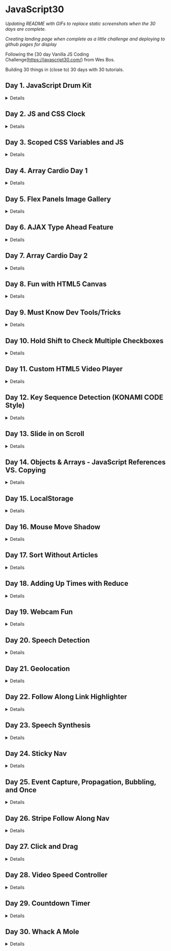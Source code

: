 # JavaScript30

_Updating README with GIFs to replace static screenshots when the 30 days are complete._

_Creating landing page when complete as a little challenge and deploying to github pages for display_

Following the [30 day Vanilla JS Coding Challenge]https://javascript30.com/) from Wes Bos.

Building 30 things in (close to) 30 days with 30 tutorials.

## Day 1. JavaScript Drum Kit

<details>A keyboard drum kit that plays sounds and changes the styling of elements based on what key is pressed.

![JS Drum Kit](./Screenshots/JSDrumKit.png)</details>

## Day 2. JS and CSS Clock

<details>A clock built with CSS that moves the hands using JavaScript Date methods.

![JS and CSS Clock](./Screenshots/Clock.png)</details>

## Day 3. Scoped CSS Variables and JS

<details>CSS Variable Updater using sliders and a color picker.

![Scoped CSS Variables and JS](./Screenshots/CSSVariables.png)</details>

## Day 4. Array Cardio Day 1

<details>Working our brain muscles with array methods.

#### 1. Filter the list of inventors for those who were born in the 1500's.

![Problem 1: Array.prototype.filter()](./Screenshots/Day4Challenge1.png)

#### 2. Give us an array of the inventors' first and last names. (Looked gross in VS Code debug console, ran in web console)

![Problem 2: Array.prototype.map()](./Screenshots/Day4Challenge2.png)

#### 3. Sort the inventors by birthdate, oldest to youngest.

![Problem 3: Array.prototype.sort()](./Screenshots/Day4Challenge3.png)

#### 4. How many years did all the inventors live all together?

Instead of including a screenshot, I thought I would just explain this BECAUSE this problem only returns a single line. The reduce method loops over our array of inventors and subtracts the year they passed from the year they were born. It then adds that to a running total (starting at 0) until we reach the total years lived by all inventors (861 years).

#### 5. Sort the inventors by years lived.

![Problem 5: Array.prototype.sort() (again)](./Screenshots/Day4Challenge5.png)

#### 6. Create a list of boulevards in Paris that contain 'de' anywhere in the name.

**This problem warrants more description.**

1. Used the dev tools to grab the class of the element containing the list of boulevards in Paris in order to loop over them.
2. Grabbed the links within the element so that our code could read them.
3. Convert the list provided from a NodeList to an Array, because we're practicing with the map/filter methods, and not using the forEach that is available to NodeLists through the browser API. A brief explanation of the [differences between NodeLists and Arrays](https://gomakethings.com/nodelists-vs-arrays/).
4. Loop over the list of links and pull only the names of boulevards from the elements.
5. Filter through the list and only return boulevards with 'de' in them.

![Problem 6: Combine Map & Filter](./Screenshots/Day4Challenge6.png)

#### 7. Sort the people alphabetically by last name.

![Problem 7: Array.prototype.sort() (yet again)](./Screenshots/Day4Challenge7.png)

#### 8. Sum up the instances of repeated items in an array.

This problem really just loops over the array and adds each instance to an object with the key value pairs being "vehicle: # of times in array". The result: { car: 5, truck: 3, bike: 2, walk: 2, van: 2}

</details>

## Day 5. Flex Panels Image Gallery

<details>An image gallery built using flexbox display properties/CSS animations, manipulated with JS.

![Flex Panels Image Gallery](./Screenshots/FlexGallery.png)</details>

## Day 6. AJAX Type Ahead Feature

<details>A predictive text feature that matches a city or state that you type in and provides population information.

![AJAX Type Ahead](./Screenshots/TypeAhead.png)</details>

## Day 7. Array Cardio Day 2

<details>This day returns console outputs. This day covered more array methods, such as: Some, Every, Find, and Find Index. We use findIndex() to search for a specific commeny by ID, and then remove it from the array based on that index.

![Array Cardio Day 2](./Screenshots/Day7ArrayCardio.png)</details>

## Day 8. Fun with HTML5 Canvas

<details>An HTML canvas where we can click and drag to draw with a pen of rainbow colors that varies in width based on how fast the mouse moves.

![Fun with HTML5 Canvas](./Screenshots/HTMLCanvas.png)</details>

## Day 9. Must Know Dev Tools/Tricks

<details>Refreshing on Dev Tools used in the browser, as well as different ways of console logging.</details>

## Day 10. Hold Shift to Check Multiple Checkboxes

<details>An email inbox style layout that does exactly what it says on the tin: When you click on one item and then hold shift while clicking another one, it will check all of the items in between those two and check them.

![Hold Shift to Check Multiple Checkboxes](./Screenshots/Checkbox.png)</details>

## Day 11. Custom HTML5 Video Player

<details>Building a custom interface with added controls for an HTML video player.

![Custom HTML5 Video Player](./Screenshots/VideoPlayer.png)</details>

## Day 12. Key Sequence Detection (KONAMI CODE Style)

<details>Listen for a certain sequence of keys to be pressed, and then run a function when the secret code is recognized.

![Key Sequence Detection](./Screenshots/KeyDetection.png)</details>

## Day 13. Slide in on Scroll

<details>As we slide down a web page, have images scroll into view when they normally would be partially displayed on screen.

![Slide in on Scroll](./Screenshots/SlideScroll.png)</details>

## Day 14. Objects & Arrays - JavaScript References VS. Copying

<details>Going over JavaScript data structure fundamentals and seeing the difference between referencing and copying.

![JavaScript References VS. Copying](#)</details>

## Day 15. LocalStorage

<details>In Progress.

![LocalStorage](#)</details>

## Day 16. Mouse Move Shadow

<details>In Progress.

![Mouse Move Shadow](#)</details>

## Day 17. Sort Without Articles

<details>In Progress.

![Sort Without Articles](#)</details>

## Day 18. Adding Up Times with Reduce

<details>In Progress.

![Adding Up Times with Reduce](#)</details>

## Day 19. Webcam Fun

<details>In Progress.

![Webcam Fun](#)</details>

## Day 20. Speech Detection

<details>In Progress.

![Speech Detection](#)</details>

## Day 21. Geolocation

<details>In Progress.

![Geolocation](#)</details>

## Day 22. Follow Along Link Highlighter

<details>In Progress.

![Follow Along Link Highlighter](#)</details>

## Day 23. Speech Synthesis

<details>In Progress.

![Speech Synthesis](#)</details>

## Day 24. Sticky Nav

<details>In Progress.

![Sticky Nav](#)</details>

## Day 25. Event Capture, Propagation, Bubbling, and Once

<details>In Progress.

![Event Capture, Propagation, Bubbling, and Once](#)</details>

## Day 26. Stripe Follow Along Nav

<details>In Progress.

![Stripe Follow Along Nav](#)</details>

## Day 27. Click and Drag

<details>In Progress.

![Click and Drag](#)</details>

## Day 28. Video Speed Controller

<details>In Progress.

![Video Speed Controller](#)</details>

## Day 29. Countdown Timer

<details>In Progress.

![Countdown Timer](#)</details>

## Day 30. Whack A Mole

<details>In Progress.

![Whack A Mole](#)</details>
